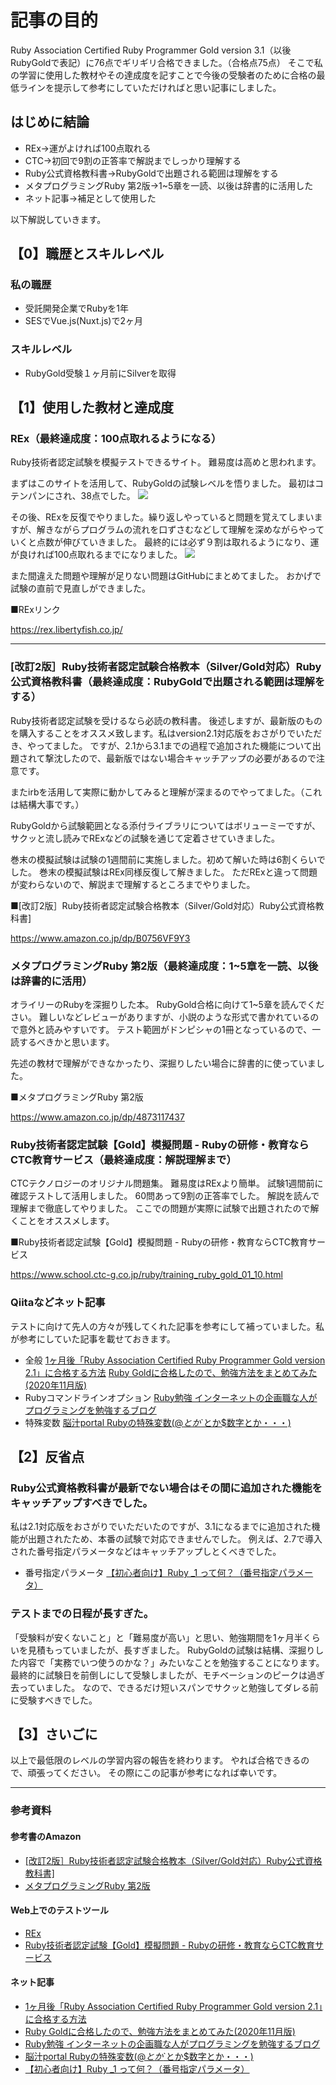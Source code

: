 # 記事の目的
Ruby Association Certified Ruby Programmer Gold version 3.1（以後RubyGoldで表記）に76点でギリギリ合格できました。（合格点75点）
そこで私の学習に使用した教材やその達成度を記すことで今後の受験者のために合格の最低ラインを提示して参考にしていただければと思い記事にしました。

## はじめに結論
- REx→運がよければ100点取れる
- CTC→初回で9割の正答率で解説までしっかり理解する
- Ruby公式資格教科書→RubyGoldで出題される範囲は理解をする
- メタプログラミングRuby 第2版→1~5章を一読、以後は辞書的に活用した
- ネット記事→補足として使用した

以下解説していきます。

## 【0】職歴とスキルレベル
### 私の職歴
- 受託開発企業でRubyを1年
- SESでVue.js(Nuxt.js)で2ヶ月
### スキルレベル
- RubyGold受験１ヶ月前にSilverを取得

## 【1】使用した教材と達成度
### REx（最終達成度：100点取れるようになる）
Ruby技術者認定試験を模擬テストできるサイト。
難易度は高めと思われます。

まずはこのサイトを活用して、RubyGoldの試験レベルを悟りました。
最初はコテンパンにされ、38点でした。
<img  src="https://qiita-image-store.s3.ap-northeast-1.amazonaws.com/0/2517030/cd01d263-e557-ab9e-d69d-a97f5db929e6.png">

その後、RExを反復でやりました。繰り返しやっていると問題を覚えてしまいますが、解きながらプログラムの流れを口ずさむなどして理解を深めながらやっていくと点数が伸びていきました。
最終的には必ず９割は取れるようになり、運が良ければ100点取れるまでになりました。
<img  src="https://qiita-image-store.s3.ap-northeast-1.amazonaws.com/0/2517030/a6cb630d-22b2-10da-6056-2a98e874b8e0.png">


また間違えた問題や理解が足りない問題はGitHubにまとめてました。
おかげで試験の直前で見直しができました。

■RExリンク

https://rex.libertyfish.co.jp/

---
### [改訂2版］Ruby技術者認定試験合格教本（Silver/Gold対応）Ruby公式資格教科書（最終達成度：RubyGoldで出題される範囲は理解をする）
Ruby技術者認定試験を受けるなら必読の教科書。
後述しますが、最新版のものを購入することをオススメ致します。私はversion2.1対応版をおさがりでいただき、やってました。
ですが、2.1から3.1までの過程で追加された機能について出題されて撃沈したので、最新版ではない場合キャッチアップの必要があるので注意です。

またirbを活用して実際に動かしてみると理解が深まるのでやってました。（これは結構大事です。）

RubyGoldから試験範囲となる添付ライブラリについてはボリューミーですが、サクッと流し読みでRExなどの試験を通じて定着させていきました。

巻末の模擬試験は試験の1週間前に実施しました。初めて解いた時は6割くらいでした。
巻末の模擬試験はREx同様反復して解きました。
ただRExと違って問題が変わらないので、解説まで理解するところまでやりました。

■[改訂2版］Ruby技術者認定試験合格教本（Silver/Gold対応）Ruby公式資格教科書]

https://www.amazon.co.jp/dp/B0756VF9Y3

### メタプログラミングRuby 第2版（最終達成度：1~5章を一読、以後は辞書的に活用）
オライリーのRubyを深掘りした本。
RubyGold合格に向けて1~5章を読んでください。
難しいなどレビューがありますが、小説のような形式で書かれているので意外と読みやすいです。
テスト範囲がドンピシャの1冊となっているので、一読するべきかと思います。

先述の教材で理解ができなかったり、深掘りしたい場合に辞書的に使っていました。

■メタプログラミングRuby 第2版

https://www.amazon.co.jp/dp/4873117437

### Ruby技術者認定試験【Gold】模擬問題 - Rubyの研修・教育ならCTC教育サービス（最終達成度：解説理解まで）
CTCテクノロジーのオリジナル問題集。
難易度はRExより簡単。
試験1週間前に確認テストして活用しました。 60問あって9割の正答率でした。
解説を読んで理解まで徹底してやりました。
ここでの問題が実際に試験で出題されたので解くことをオススメします。

■Ruby技術者認定試験【Gold】模擬問題 - Rubyの研修・教育ならCTC教育サービス

https://www.school.ctc-g.co.jp/ruby/training_ruby_gold_01_10.html

### Qiitaなどネット記事
テストに向けて先人の方々が残してくれた記事を参考にして補っていました。私が参考にしていた記事を載せておきます。
- 全般
[1ヶ月後「Ruby Association Certified Ruby Programmer Gold version 2.1」に合格する方法](https://qiita.com/sogu/items/5ff2bf8702e14daf1804)
[Ruby Goldに合格したので、勉強方法をまとめてみた(2020年11月版)](https://qiita.com/jonakp/items/c7b7ecfe3eb9ee8c950e)
- Rubyコマンドラインオプション
[Ruby勉強 インターネットの企画職な人がプログラミングを勉強するブログ](https://peakp.hatenablog.com/entry/2015/05/06/213912)
- 特殊変数
[脳汁portal Rubyの特殊変数($@とか$`とか$数字とか・・・)](https://portaltan.hatenablog.com/entry/2015/10/26/181540)



## 【2】反省点
### Ruby公式資格教科書が最新でない場合はその間に追加された機能をキャッチアップすべきでした。
私は2.1対応版をおさがりでいただいたのですが、3.1になるまでに追加された機能が出題されたため、本番の試験で対応できませんでした。
例えば、2.7で導入された番号指定パラメータなどはキャッチアップしとくべきでした。
- 番号指定パラメータ
[【初心者向け】Ruby _1 って何？（番号指定パラメータ）](https://supersoftware.jp/tech/20230413/18684/)

### テストまでの日程が長すぎた。
「受験料が安くないこと」と「難易度が高い」と思い、勉強期間を1ヶ月半くらいを見積もっていましたが、長すぎました。
RubyGoldの試験は結構、深掘りした内容で「実務でいつ使うのかな？」みたいなことを勉強することになります。
最終的に試験日を前倒しにして受験しましたが、モチベーションのピークは過ぎ去っていました。
なので、できるだけ短いスパンでサクッと勉強してダレる前に受験すべきでした。

## 【3】さいごに
以上で最低限のレベルの学習内容の報告を終わります。
やれば合格できるので、頑張ってください。
その際にこの記事が参考になれば幸いです。

---
### 参考資料
#### 参考書のAmazon
- [[改訂2版］Ruby技術者認定試験合格教本（Silver/Gold対応）Ruby公式資格教科書]
](https://www.amazon.co.jp/dp/B0756VF9Y3)
- [メタプログラミングRuby 第2版](https://www.amazon.co.jp/dp/4873117437)
#### Web上でのテストツール
- [REx](https://rex.libertyfish.co.jp/)
- [Ruby技術者認定試験【Gold】模擬問題 - Rubyの研修・教育ならCTC教育サービス](https://www.school.ctc-g.co.jp/ruby/training_ruby_gold_01_10.html)
#### ネット記事
- [1ヶ月後「Ruby Association Certified Ruby Programmer Gold version 2.1」に合格する方法](https://qiita.com/sogu/items/5ff2bf8702e14daf1804)
- [Ruby Goldに合格したので、勉強方法をまとめてみた(2020年11月版)](https://qiita.com/jonakp/items/c7b7ecfe3eb9ee8c950e)
- [Ruby勉強 インターネットの企画職な人がプログラミングを勉強するブログ](https://peakp.hatenablog.com/entry/2015/05/06/213912)
- [脳汁portal Rubyの特殊変数($@とか$`とか$数字とか・・・)](https://portaltan.hatenablog.com/entry/2015/10/26/181540)
- [【初心者向け】Ruby _1 って何？（番号指定パラメータ）](https://supersoftware.jp/tech/20230413/18684/)
